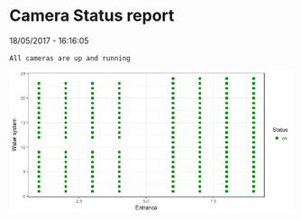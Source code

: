 Camera Status report
================
18/05/2017 - 16:16:05

    All cameras are up and running

![](camreport_files/figure-markdown_github/unnamed-chunk-2-1.png)

